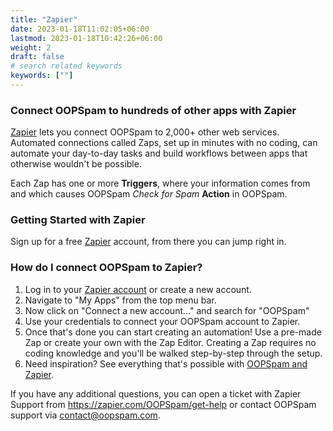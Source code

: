 ```yaml
---
title: "Zapier"
date: 2023-01-18T11:02:05+06:00
lastmod: 2023-01-18T10:42:26+06:00
weight: 2
draft: false
# search related keywords
keywords: [""]
---
```


### Connect OOPSpam to hundreds of other apps with Zapier

[Zapier](https://zapier.com/apps/OOPSpam/integrations) lets you connect OOPSpam to 2,000+ other web services. Automated connections called Zaps, set up in minutes with no coding, can automate your day-to-day tasks and build workflows between apps that otherwise wouldn't be possible.

Each Zap has one or more **Triggers**, where your information comes from and which causes OOPSpam _Check for Spam_ **Action** in OOPSpam.

### Getting Started with Zapier

Sign up for a free [Zapier](https://zapier.com/apps/OOPSpam/integrations) account, from there you can jump right in.

<!-- To help you hit the ground running, here are some popular pre-made Zaps. -->
<!-- <script src="https://zapier.com/zapbook/embed/widget.js?services=OOPSpam&container=true&limit=5,"></script> -->

### How do I connect OOPSpam to Zapier?

1. Log in to your [Zapier account](https://zapier.com/sign-up) or create a new account.
2. Navigate to "My Apps" from the top menu bar.
3. Now click on "Connect a new account..." and search for "OOPSpam"
4. Use your credentials to connect your OOPSpam account to Zapier.
5. Once that's done you can start creating an automation! Use a pre-made Zap or create your own with the Zap Editor. Creating a Zap requires no coding knowledge and you'll be walked step-by-step through the setup. 
6. Need inspiration? See everything that's possible with [OOPSpam and Zapier](https://zapier.com/apps/OOPSpam/integrations).

If you have any additional questions, you can open a ticket with Zapier Support from https://zapier.com/OOPSpam/get-help or contact OOPSpam support via contact@oopspam.com.